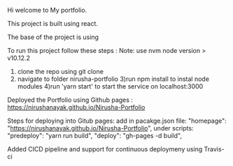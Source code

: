 Hi welcome to My portfolio.

This project is built using react.

The base of the project is using 


To run this project follow these steps : Note: use nvm node version > v10.12.2 
1) clone the repo using git clone
2) navigate to folder nirusha-portfolio
3)run npm install to instal node modules
4)run 'yarn start' to start the service on localhost:3000

Deployed the Portfolio using Github pages :
https://nirushanayak.github.io/Nirusha-Portfolio

Steps for deploying into Gitub pages:
add in pacakge.json file: 
  "homepage": "https://nirushanayak.github.io/Nirusha-Portfolio",
  under scripts:
    "predeploy": "yarn run build",
    "deploy": "gh-pages -d build",
     

Added CICD pipeline and support for continuous deploymeny using Travis-ci
